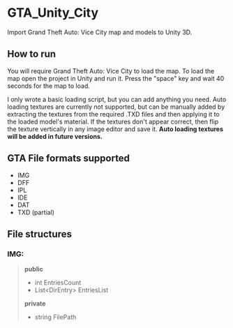 # GTA_Unity_City
Import Grand Theft Auto: Vice City map and models to Unity 3D.

## How to run
You will require Grand Theft Auto: Vice City to load the map. To load the map open the project in Unity and run it. Press the "space" key and wait 40 seconds for the map to load. 

I only wrote a basic loading script, but you can add anything you need. Auto loading textures are currently not supported, but can be manually added by extracting the textures from the required .TXD files and then applying it to the loaded model's material. If the textures don't appear correct, then flip the texture vertically in any image editor and save it. **Auto loading textures will be added in future versions.**

## GTA File formats supported
- IMG
- DFF
- IPL
- IDE
- DAT
- TXD (partial)

## File structures
### IMG:
>**public**
>  - int             EntriesCount
>  - List\<DirEntry\>  EntriesList
>
>**private**
>  - string          FilePath
